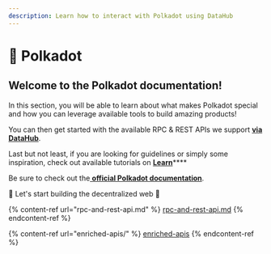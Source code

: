 ```yaml
---
description: Learn how to interact with Polkadot using DataHub
---
```


# 🍡 Polkadot

## Welcome to the Polkadot documentation!

In this section, you will be able to learn about what makes Polkadot special and how you can leverage available tools to build amazing products!

You can then get started with the available RPC & REST APIs we support [**via DataHub**](https://datahub.figment.io/sign\_up?service=polkadot).

Last but not least, if you are looking for guidelines or simply some inspiration, check out available tutorials on [**Learn**](https://learn.figment.io/protocols/polkadot)****

Be sure to check out the[ **official Polkadot documentation**](https://wiki.polkadot.network/en/).

🚀 Let's start building the decentralized web 🚀



{% content-ref url="rpc-and-rest-api.md" %}
[rpc-and-rest-api.md](rpc-and-rest-api.md)
{% endcontent-ref %}

{% content-ref url="enriched-apis/" %}
[enriched-apis](enriched-apis/)
{% endcontent-ref %}
